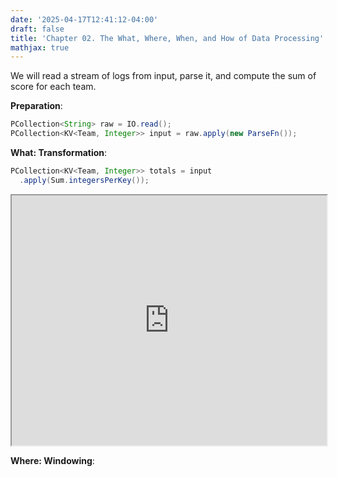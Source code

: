 ```yaml
---
date: '2025-04-17T12:41:12-04:00'
draft: false
title: 'Chapter 02. The What, Where, When, and How of Data Processing'
mathjax: true
---
```


We will read a stream of logs from input, parse it, and compute the sum of score for each team.

**Preparation**:

```java
PCollection<String> raw = IO.read();
PCollection<KV<Team, Integer>> input = raw.apply(new ParseFn());
```

**What: Transformation**:

```java
PCollection<KV<Team, Integer>> totals = input
  .apply(Sum.integersPerKey());
```

<iframe style="width: 100%; height: 400px" src="http://www.streamingbook.net/static/images/figures/stsy_0203.mp4
"></iframe>

**Where: Windowing**:

```java

```

